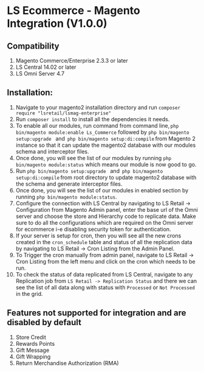 # LS Ecommerce - Magento Integration (V1.0.0)

## Compatibility
1. Magento Commerce/Enterprise 2.3.3 or later
2. LS Central 14.02 or later
3. LS Omni Server 4.7

## Installation:

1. Navigate to your magento2 installation directory and run `composer require "lsretail/lsmag-enterprise"`
2. Run `composer install` to install all the dependencies it needs.
3. To enable all our modules, run command from command line, `php bin/magento module:enable Ls_Commerce`
followed by `php bin/magento setup:upgrade ` and  `php bin/magento setup:di:compile` from Magento 2 instance so that it can update the magento2 database with our modules schema and interceptor files.
4. Once done, you will see the list of our modules by running `php bin/magento module:status` which means our module is now good to go.
5. Run `php bin/magento setup:upgrade ` and  `php bin/magento setup:di:compile` from root directory to update magento2 database with the schema and generate interceptor files.
6. Once done, you will see the list of our modules in enabled section by running `php bin/magento module:status`.
7. Configure the connection with LS Central by navigating to LS Retail -> Configuration from Magento Admin panel, enter the base url of the Omni server and choose the store and Hierarchy code to replicate data. Make sure to do all the configurations which are required on the Omni server for ecommerce i-e disabling security token for authentication.
8. If your server is setup for cron, then you will see all the new crons created in the `cron_schedule` table and status of all the replication data by navigating to LS Retail -> Cron Listing from the Admin Panel.
9. To Trigger the cron manually from admin panel, navigate to LS Retail -> Cron Listing from the left menu and click on the cron which needs to be run.
10. To check the status of data replicated from LS Central, navigate to any Replication job from `LS Retail -> Replication Status` and there we can see the list of all data along with status with `Processed` or `Not Processed` in the grid.  

## Features not supported for integration and are disabled by default
1. Store Credit
2. Rewards Points
3. Gift Message
4. Gift Wrapping
5. Return Merchandise Authorization (RMA)
